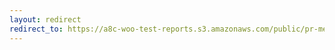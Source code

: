 ```yaml
---
layout: redirect
redirect_to: https://a8c-woo-test-reports.s3.amazonaws.com/public/pr-merge/39981/api/index.html
---
```

